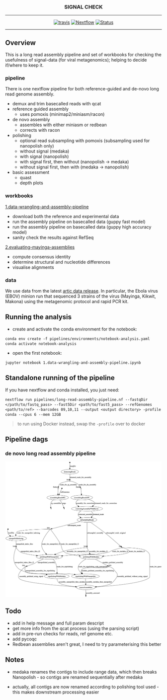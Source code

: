 <div align="center">
    <h3>SIGNAL CHECK</h3>
    <hr>
    <a href="https://travis-ci.org/will-rowe/signal-check"><img src="https://travis-ci.org/will-rowe/signal-check.svg?branch=master" alt="travis"></a>
    <a href="https://www.nextflow.io"><img src="https://img.shields.io/badge/nextflow-%E2%89%A519.07.0-brightgreen.svg" alt="Nextflow"></a>
    <a href=""><img src="https://img.shields.io/badge/status-WIP-orange" alt="Status"></a>
</div>

***

## Overview

This is a long read assembly pipeline and set of workbooks for checking the usefulness of signal-data (for viral metagenomics); helping to decide if/where to keep it.

### pipeline

There is one nextflow pipeline for both reference-guided and de-novo long read genome assembly.

* demux and trim basecalled reads with qcat
* reference guided assembly
  * uses pomoxis (minimap2/miniasm/racon)
* de novo assembly
  * assembles with either miniasm or redbean
  * corrects with racon
* polishing  
  * optional read subsampling with pomoxis (subsampling used for nanopolish only)
  * without signal (medaka)
  * with signal (nanopolish)
  * with signal first, then without (nanopolish -> medaka)
  * without signal first, then with (medaka -> nanopolish)
* basic assessment
  * quast
  * depth plots

### workbooks

[1.data-wrangling-and-assembly-pipeline](1.data-wrangling-and-assembly-pipeline.ipynb)

* download both the reference and experimental data
* run the assembly pipeline on basecalled data (guppy fast model)
* run the assembly pipeline on basecalled data (guppy high accuracy model)
* sanity check the results against RefSeq

[2.evaluating-mayinga-assemblies](2.evaluating-mayinga-assemblies.ipynb)

* compute consensus identity
* determine structural and nucleotide differences
* visualise alignments


### data

We use data from the latest [artic data release](http://artic.network/protocol_validation_2019.html). In particular, the Ebola virus (EBOV) minion run that sequenced 3 strains of the virus (Mayinga, Kikwit, Makona) using the metagenomic protocol and rapid PCR kit.

## Running the analysis

* create and activate the conda environment for the notebook:
  
```
conda env create -f pipelines/environments/notebook-analysis.yaml 
conda activate notebook-analysis
```

* open the first notebook:

```
jupyter notebook 1.data-wrangling-and-assembly-pipeline.ipynb
```

## Standalone running of the pipeline

If you have nextflow and conda installed, you just need:

```
nextflow run pipelines/long-read-assembly-pipeline.nf --fastqDir </path/to/fastq_pass> --fast5Dir <path/to/fast5_pass> --refGenomes <path/to/ref> --barcodes 09,10,11 --output <output directory> -profile conda --cpus 6 --mem 12GB
```

> to run using Docker instead, swap the `-profile` over to docker

## Pipeline dags

### de novo long read assembly pipeline

![dag](pipelines/long-read-assembly.png)

## Todo

* add in help message and full param descript
* get more info from the qcat process (using the parsing script)
* add in pre-run checks for reads, ref genome etc.
* add pycoqc
* Redbean assemblies aren't great, I need to try parameterising this better


## Notes

* medaka renames the contigs to include range data, which then breaks Nanopolish - so contigs are renamed sequentially after medaka
 - actually, all contigs are now renamed according to polishing tool used - this makes downstream processing easier
